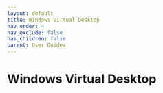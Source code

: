 ```yaml
---
layout: default
title: Windows Virtual Desktop
nav_order: 4
nav_exclude: false
has_children: false
parent: User Guides
---
```


# Windows Virtual Desktop